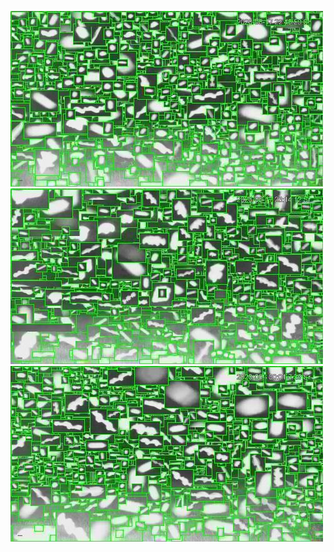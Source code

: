 ![20200617-222035-225040](in/20200617/20200617-222035-225040_0_.jpg)
![20200617-225045-232050](in/20200617/20200617-225045-232050_0_.jpg)
![20200617-232055-235100](in/20200617/20200617-232055-235100_0_.jpg)
